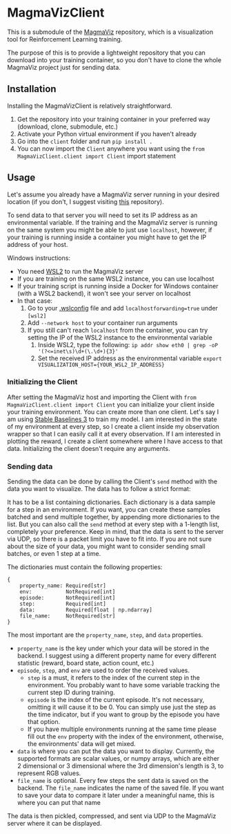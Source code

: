 # MagmaVizClient

This is a submodule of the [MagmaViz](https://github.com/MagmaMultiAgent/MagmaViz) repository, which is a visualization tool for Reinforcement Learning training.

The purpose of this is to provide a lightweight repository that you can download into your training container, so you don't have to clone the whole MagmaViz project just for sending data.

## Installation

Installing the MagmaVizClient is relatively straightforward.
1. Get the repository into your training container in your preferred way (download, clone, submodule, etc.)
2. Activate your Python virtual environment if you haven't already
3. Go into the `client` folder and run `pip install .`
4. You can now import the `Client` anywhere you want using the `from MagmaVizClient.client import Client` import statement


## Usage

Let's assume you already have a MagmaViz server running in your desired location (if you don't, I suggest visiting [this](https://github.com/MagmaMultiAgent/MagmaViz) repository).

To send data to that server you will need to set its IP address as an environmental variable. If the training and the MagmaViz server is running on the same system you might be able to just use `localhost`, however, if your training is running inside a container you might have to get the IP address of your host.

Windows instructions:
- You need [WSL2](https://learn.microsoft.com/en-us/windows/wsl/install) to run the MagmaViz server
- If you are training on the same WSL2 instance, you can use localhost
- If your training script is running inside a Docker for Windows container (with a WSL2 backend), it won't see your server on localhost
- In that case:
    1. Go to your [.wslconfig](https://learn.microsoft.com/en-us/windows/wsl/wsl-config) file and add `localhostforwarding=true` under `[wsl2]`
    2. Add `--network host` to your container run arguments
    3. If you still can't reach `localhost` from the container, you can try setting the IP of the WSL2 instance to the environmental variable
        1. Inside WSL2, type the following: `ip addr show eth0 | grep -oP '(?<=inet\s)\d+(\.\d+){3}'`
        2. Set the received IP address as the environmental variable `export VISUALIZATION_HOST={YOUR_WSL2_IP_ADDRESS}`


### Initializing the Client

After setting the MagmaViz host and importing the Client with `from MagmaVizClient.client import Client` you can initialize your client inside your training environment.
You can create more than one client.
Let's say I am using [Stable Baselines 3](https://stable-baselines3.readthedocs.io/en/master/) to train my model. I am interested in the state of my environment at every step, so I create a client inside my observation wrapper so that I can easily call it at every observation. If I am interested in plotting the reward, I create a client somewhere where I have access to that data.
Initializing the client doesn't require any arguments.


### Sending data

Sending the data can be done by calling the Client's `send` method with the data you want to visualize.
The data has to follow a strict format:

It has to be a list containing dictionaries. Each dictionary is a data sample for a step in an environment. If you want, you can create these samples batched and send multiple together, by appending more dictionaries to the list. But you can also call the `send` method at every step with a 1-length list, completely your preference. Keep in mind, that the data is sent to the server via UDP, so there is a packet limit you have to fit into. If you are not sure about the size of your data, you might want to consider sending small batches, or even 1 step at a time.

The dictionaries must contain the following properties:
```
{
	property_name: Required[str]
	env:           NotRequired[int]
	episode:       NotRequired[int]
	step:          Required[int]
	data:          Required[float | np.ndarray]
	file_name:     NotRequired[str]
}
```
The most important are the `property_name`, `step`, and `data` properties.
- `property_name` is the key under which your data will be stored in the backend. I suggest using a different property name for every different statistic (reward, board state, action count, etc.)
- `episode`, `step`, and `env` are used to order the received values.
    - `step` is a must, it refers to the index of the current step in the environment. You probably want to have some variable tracking the current step ID during training.
    - `episode` is the index of the current episode. It's not necessary, omitting it will cause it to be 0. You can simply use just the step as the time indicator, but if you want to group by the episode you have that option.
    - If you have multiple environments running at the same time please fill out the `env` property with the index of the environment, otherwise, the environments' data will get mixed.
- `data` is where you can put the data you want to display. Currently, the supported formats are scalar values, or numpy arrays, which are either 2 dimensional or 3 dimensional where the 3rd dimension's length is 3, to represent RGB values.
- `file_name` is optional. Every few steps the sent data is saved on the backend. The `file_name` indicates the name of the saved file. If you want to save your data to compare it later under a meaningful name, this is where you can put that name

The data is then pickled, compressed, and sent via UDP to the MagmaViz server where it can be displayed.
